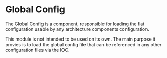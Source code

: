 Global Config
===

The Global Config is a component, responsible for loading the flat configuration
usable by any architecture components configuration.

This module is not intended to be used on its own. The main purpose it provies
is to load the global config file that can be referenced in any other
configuration files via the IOC.
